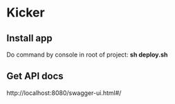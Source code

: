 # Kicker

## Install app
Do command by console in root of project: **sh deploy.sh**

## Get API docs
http://localhost:8080/swagger-ui.html#/
